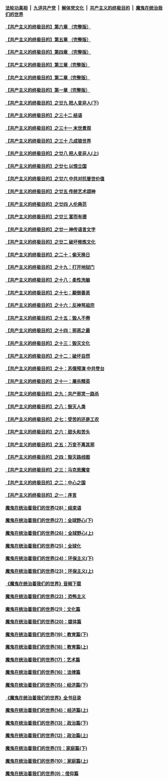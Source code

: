 

####  [法轮功真相](../../../../basic/blob/master/README.md?t=05010001) &nbsp;|&nbsp; [九评共产党](../../../../9ping.md/blob/master/README.md?t=05010001) &nbsp;|&nbsp; [解体党文化](../../../../jtdwh.md/blob/master/README.md?t=05010001)  &nbsp;|&nbsp; [共产主义的终极目的](../../../../gczydzjmd.md/blob/master/README.md?t=05010001) &nbsp;|&nbsp; [魔鬼在统治我们的世界](../../../../mgztzwmdsj.md/blob/master/README.md?t=05010001) 

#### [【共产主义的终极目的】第六章 （完整版）](../pages/nsc422/n11428913.md?t=05010001) 

#### [【共产主义的终极目的】第五章 （完整版）](../pages/nsc422/n11428912.md?t=05010001) 

#### [【共产主义的终极目的】第四章 （完整版）](../pages/nsc422/n11428907.md?t=05010001) 

#### [【共产主义的终极目的】第三章（完整版）](../pages/nsc422/n11428848.md?t=05010001) 

#### [【共产主义的终极目的】第二章（完整版）](../pages/nsc422/n11428831.md?t=05010001) 

#### [【共产主义的终极目的】第一章（完整版）](../pages/nsc422/n11417651.md?t=05010001) 

#### [【共产主义的终极目的】之廿九 把人变非人(下)](../pages/nsc422/n11344140.md?t=05010001) 

#### [【共产主义的终极目的】之三十二 结语](../pages/nsc422/n11360535.md?t=05010001) 

#### [【共产主义的终极目的】之三十一 末世景观](../pages/nsc422/n11351129.md?t=05010001) 

#### [【共产主义的终极目的】之三十 几成狼世界](../pages/nsc422/n11348280.md?t=05010001) 

#### [【共产主义的终极目的】之廿八 把人变非人(上)](../pages/nsc422/n11340492.md?t=05010001) 

#### [【共产主义的终极目的】之廿七 以恨立国](../pages/nsc422/n11336944.md?t=05010001) 

#### [【共产主义的终极目的】之廿六 中共对抗普世价值](../pages/nsc422/n11324785.md?t=05010001) 

#### [【共产主义的终极目的】之廿五 传统艺术颂神](../pages/nsc422/n11296396.md?t=05010001) 

#### [【共产主义的终极目的】之廿四 人伦典范](../pages/nsc422/n11296397.md?t=05010001) 

#### [【共产主义的终极目的】之廿三 富而有德](../pages/nsc422/n11283598.md?t=05010001) 

#### [【共产主义的终极目的】之廿一 神传语言文字](../pages/nsc422/n11263265.md?t=05010001) 

#### [【共产主义的终极目的】之廿二 破坏修炼文化](../pages/nsc422/n11245728.md?t=05010001) 

#### [【共产主义的终极目的】之二十：偷天换日](../pages/nsc422/n11238846.md?t=05010001) 

#### [【共产主义的终极目的】之十九：打开地狱门](../pages/nsc422/n11206376.md?t=05010001) 

#### [【共产主义的终极目的】之十八：柔性洗脑](../pages/nsc422/n11199994.md?t=05010001) 

#### [【共产主义的终极目的】之十七：颠倒善恶](../pages/nsc422/n11179782.md?t=05010001) 

#### [【共产主义的终极目的】之十六：反神骂祖宗](../pages/nsc422/n11166798.md?t=05010001) 

#### [【共产主义的终极目的】之十五：毁人不倦](../pages/nsc422/n11166792.md?t=05010001) 

#### [【共产主义的终极目的】之十四：邪恶之最](../pages/nsc422/n11150249.md?t=05010001) 

#### [【共产主义的终极目的】之十三：毁灭文化](../pages/nsc422/n11135227.md?t=05010001) 

#### [【共产主义的终极目的】之十二：破坏自然](../pages/nsc422/n11135214.md?t=05010001) 

#### [【共产主义的终极目的】之十：苏俄预演 中共登台](../pages/nsc422/n11118424.md?t=05010001) 

#### [【共产主义的终极目的】之十一：屠杀精英](../pages/nsc422/n11118442.md?t=05010001) 

#### [【共产主义的终极目的】之九：共产邪灵一路杀](../pages/nsc422/n11114139.md?t=05010001) 

#### [【共产主义的终极目的】之八：毁灭人类](../pages/nsc422/n11108503.md?t=05010001) 

#### [【共产主义的终极目的】之七：受苦的还是工农](../pages/nsc422/n11101809.md?t=05010001) 

#### [【共产主义的终极目的】之六：甜头和苦头](../pages/nsc422/n11096971.md?t=05010001) 

#### [【共产主义的终极目的】之五：万变不离其邪](../pages/nsc422/n11091285.md?t=05010001) 

#### [【共产主义的终极目的】之四：毁灭路线图](../pages/nsc422/n11086284.md?t=05010001) 

#### [【共产主义的终极目的】之三：马克思魔变](../pages/nsc422/n11061941.md?t=05010001) 

#### [【共产主义的终极目的】之二：中心之国](../pages/nsc422/n11047728.md?t=05010001) 

#### [【共产主义的终极目的】之一：序言](../pages/nsc422/n11086077.md?t=05010001) 

#### [魔鬼在统治着我们的世界(28)：结束语](../pages/nsc422/n10936246.md?t=05010001) 

#### [魔鬼在统治着我们的世界(27)：全球野心(下)](../pages/nsc422/n10928319.md?t=05010001) 

#### [魔鬼在统治着我们的世界(26)：全球野心(上)](../pages/nsc422/n10900318.md?t=05010001) 

#### [魔鬼在统治着我们的世界(25)：全球化](../pages/nsc422/n10788205.md?t=05010001) 

#### [魔鬼在统治着我们的世界(24)：环保主义(下)](../pages/nsc422/n10695307.md?t=05010001) 

#### [魔鬼在统治着我们的世界(23)：环保主义(上)](../pages/nsc422/n10688613.md?t=05010001) 

#### [《魔鬼在统治着我们的世界》音频下载](../pages/nsc422/n10635553.md?t=05010001) 

#### [魔鬼在统治着我们的世界(22)：恐怖主义](../pages/nsc422/n10614727.md?t=05010001) 

#### [魔鬼在统治着我们的世界(21)：文化篇](../pages/nsc422/n10597706.md?t=05010001) 

#### [魔鬼在统治着我们的世界(20)：媒体篇](../pages/nsc422/n10586579.md?t=05010001) 

#### [魔鬼在统治着我们的世界(19)：教育篇(下)](../pages/nsc422/n10564808.md?t=05010001) 

#### [魔鬼在统治着我们的世界(18)：教育篇(上)](../pages/nsc422/n10526970.md?t=05010001) 

#### [魔鬼在统治着我们的世界(17)：艺术篇](../pages/nsc422/n10499093.md?t=05010001) 

#### [魔鬼在统治着我们的世界(16)：法律篇](../pages/nsc422/n10485969.md?t=05010001) 

#### [魔鬼在统治着我们的世界(15)：经济篇(下)](../pages/nsc422/n10469975.md?t=05010001) 

#### [《魔鬼在统治着我们的世界》全书目录](../pages/nsc422/n10464261.md?t=05010001) 

#### [魔鬼在统治着我们的世界(14)：经济篇(上)](../pages/nsc422/n10457370.md?t=05010001) 

#### [魔鬼在统治着我们的世界(13)：政治篇(下)](../pages/nsc422/n10448270.md?t=05010001) 

#### [魔鬼在统治着我们的世界(12)：政治篇(上)](../pages/nsc422/n10444576.md?t=05010001) 

#### [魔鬼在统治着我们的世界(11)：家庭篇(下)](../pages/nsc422/n10440961.md?t=05010001) 

#### [魔鬼在统治着我们的世界(10)：家庭篇(上)](../pages/nsc422/n10435448.md?t=05010001) 

#### [魔鬼在统治着我们的世界(9)：信仰篇](../pages/nsc422/n10432159.md?t=05010001) 

